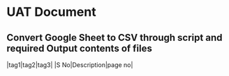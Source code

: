 # UAT Document
## Convert Google Sheet to CSV through script and required Output contents of files
|tag1|tag2|tag3|
|S No|Description|page no|



